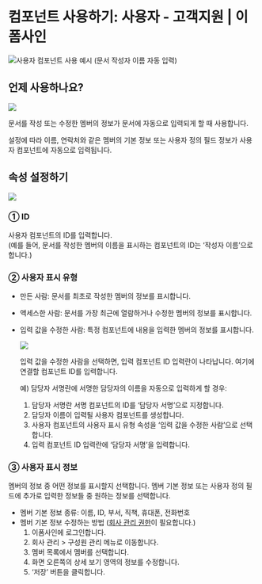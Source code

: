 # 컴포넌트 사용하기: 사용자 - 고객지원 \| 이폼사인

![](https://www.eformsign.com/kr/support/wp-content/uploads/sites/5/2020/02/sample-of-using-user-component.gif)사용자 컴포넌트 사용 예시 \(문서 작성자 이름 자동 입력\)

## 언제 사용하나요?

![](https://www.eformsign.com/kr/support/wp-content/uploads/sites/5/2020/02/form-builder-components_user.png)

문서를 작성 또는 수정한 멤버의 정보가 문서에 자동으로 입력되게 할 때 사용합니다.

설정에 따라 이름, 연락처와 같은 멤버의 기본 정보 또는 사용자 정의 필드 정보가 사용자 컴포넌트에 자동으로 입력됩니다.

## 속성 설정하기

![](https://www.eformsign.com/kr/support/wp-content/uploads/sites/5/2020/02/user-component-properties-.png)

### ① ID

사용자 컴포넌트의 ID를 입력합니다.  
\(예를 들어, 문서를 작성한 멤버의 이름을 표시하는 컴포넌트의 ID는 ‘작성자 이름’으로 합니다.\)

### ② 사용자 표시 유형

* 만든 사람: 문서를 최초로 작성한 멤버의 정보를 표시합니다.
* 액세스한 사람: 문서를 가장 최근에 열람하거나 수정한 멤버의 정보를 표시합니다.
* 입력 값을 수정한 사람: 특정 컴포넌트에 내용을 입력한 멤버의 정보를 표시합니다.

  ![](https://www.eformsign.com/kr/support/wp-content/uploads/sites/5/2020/02/user-input-certain-component.png)

  입력 값을 수정한 사람을 선택하면, 입력 컴포넌트 ID 입력란이 나타납니다. 여기에 연결할 컴포넌트 ID를 입력합니다.

  예\) 담당자 서명란에 서명한 담당자의 이름을 자동으로 입력하게 할 경우:

  1. 담당자 서명란 서명 컴포넌트의 ID를 ‘담당자 서명’으로 지정합니다.
  2. 담당자 이름이 입력될 사용자 컴포넌트를 생성합니다.
  3. 사용자 컴포넌트의 사용자 표시 유형 속성을 ‘입력 값을 수정한 사람’으로 선택합니다.
  4. 입력 컴포넌트 ID 입력란에 ‘담당자 서명’을 입력합니다.

### ③ 사용자 표시 정보

멤버의 정보 중 어떤 정보를 표시할지 선택합니다. 멤버 기본 정보 또는 사용자 정의 필드에 추가로 입력한 정보들 중 원하는 정보를 선택합니다.

* 멤버 기본 정보 종류: 이름, ID, 부서, 직책, 휴대폰, 전화번호
* 멤버 기본 정보 수정하는 방법 \([회사 관리 권한](https://www.eformsign.com/kr/support/manual/types-of-permissions/company-management/)이 필요합니다.\)
  1. 이폼사인에 로그인합니다.
  2. 회사 관리 &gt; 구성원 관리 메뉴로 이동합니다.
  3. 멤버 목록에서 멤버를 선택합니다.
  4. 화면 오른쪽의 상세 보기 영역의 정보를 수정합니다.
  5. ‘저장’ 버튼을 클릭합니다.

